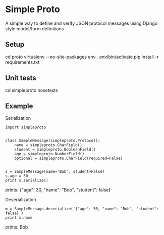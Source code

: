 Simple Proto
=============
A simple way to define and verify JSON protocol messages using Django style model/form definitions


Setup
-------------
cd proto
virtualenv --no-site-packages env
. env/bin/activate
pip install -r requirements.txt


Unit tests
-------------
cd simpleproto
nosetests


Example
-------------

Serialization

    import simpleproto


    class SampleMessage(simpleproto.Protocol):
        name = simpleproto.CharField()
        student = simpleproto.BooleanField()
        age = simpleproto.NumberField()
        optional = simpleproto.CharField(required=False)


    s = SampleMessage(name='Bob', student=False)
    s.age = 30
    print s.serialize()

prints: {"age": 30, "name": "Bob", "student": false}

Deserialization

    m = SampleMessage.deserialize('{"age": 30, "name": "Bob", "student": false}')
    print m.name

prints: Bob